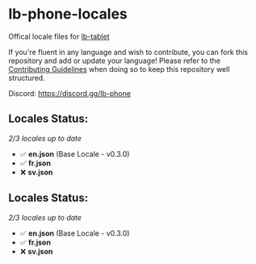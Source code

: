 # lb-phone-locales
Offical locale files for [lb-tablet](https://lbscripts.com/tablet)

If you're fluent in any language and wish to contribute, you can fork this repository and add or update your language!
Please refer to the [Contributing Guidelines](https://github.com/lbphone/lb-tablet-locales/blob/main/CONTRIBUTING.md) when doing so to keep this repository well structured. 

Discord: https://discord.gg/lb-phone


## Locales Status:
*2/3 locales up to date*
- ✅ **en.json** (Base Locale - v0.3.0)
- ✅ **fr.json**
- ❌ **sv.json**
<!-- Recap End -->


## Locales Status:
*2/3 locales up to date*
- ✅ **en.json** (Base Locale - v0.3.0)
- ✅ **fr.json**
- ❌ **sv.json**
<!-- Recap End -->